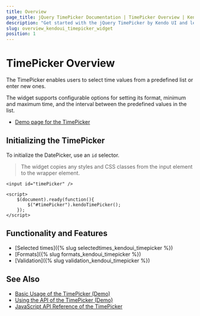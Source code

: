 ```yaml
---
title: Overview
page_title: jQuery TimePicker Documentation | TimePicker Overview | Kendo UI
description: "Get started with the jQuery TimePicker by Kendo UI and learn how to create, initialize, and enable the widget."
slug: overview_kendoui_timepicker_widget
position: 1
---
```


# TimePicker Overview

The TimePicker enables users to select time values from a predefined list or enter new ones.

The widget supports configurable options for setting its format, minimum and maximum time, and the interval between the predefined values in the list.

* [Demo page for the TimePicker](http://demos.telerik.com/kendo-ui/timepicker/index)

## Initializing the TimePicker

To initialize the DatePicker, use an `id` selector.

> The widget copies any styles and CSS classes from the input element to the wrapper element.

    <input id="timePicker" />

    <script>
        $(document).ready(function(){
            $("#timePicker").kendoTimePicker();
        });
    </script>

## Functionality and Features

* [Selected times]({% slug selectedtimes_kendoui_timepicker %})
* [Formats]({% slug formats_kendoui_timepicker %})
* [Validation]({% slug validation_kendoui_timepicker %})

## See Also

* [Basic Usage of the TimePicker (Demo)](https://demos.telerik.com/kendo-ui/timepicker/index)
* [Using the API of the TimePicker (Demo)](https://demos.telerik.com/kendo-ui/timepicker/api)
* [JavaScript API Reference of the TimePicker](/api/javascript/ui/timepicker)
